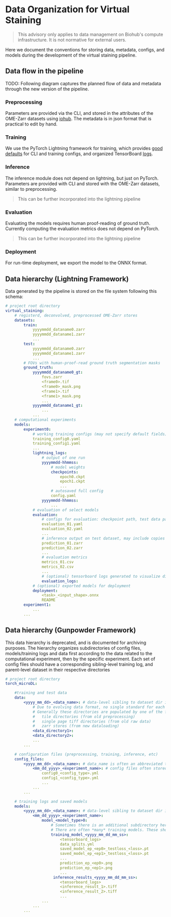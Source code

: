 # Data Organization for Virtual Staining

> This advisory only applies to data management on Biohub's compute infrastructure.
> It is not normative for external users.

Here we document the conventions for storing data, metadata, configs,
and models during the development of the virtual staining pipeline.

## Data flow in the pipeline

TODO: Following diagram captures the planned flow of data and metadata through the new version of the pipeline.

### Preprocessing

Parameters are provided via the CLI, and stored in the attributes of
the OME-Zarr datasets using [iohub](https://github.com/czbiohub/iohub).
The metadata is in json format that is practical to edit by hand.

### Training

We use the PyTorch Lightning framework for training,
which provides [good defaults](https://pytorch-lightning.readthedocs.io/en/1.6.5/common/lightning_cli.html)
for CLI and training configs,
and organized TensorBoard [logs](https://lightning.ai/docs/pytorch/stable/extensions/logging.html).

### Inference

The inference module does not depend on lightning, but just on PyTorch.
Parameters are provided with CLI and stored with the OME-Zarr datasets,
similar to preprocessing.

> This can be further incorporated into the lightning pipeline

### Evaluation

Evaluating the models requires human proof-reading of ground truth.
Currently computing the evaluation metrics does not depend on PyTorch.

> This can be further incorporated into the lightning pipeline

### Deployment

For run-time deployment, we export the model to the ONNX format.

## Data hierarchy (Lightning Framework)

Data generated by the pipeline is stored on the file system following this schema:

```yaml
# project root directory
virtual_staining:
    # registerd, deconvolved, preprocessed OME-Zarr stores
    datasets:
        train:
            yyyymmdd_dataname0.zarr
            yyyymmdd_dataname1.zarr
            ...
        test:
            yyyymmdd_dataname0.zarr
            yyyymmdd_dataname1.zarr
            ...
        # FOVs with human-proof-read ground truth segmentation masks
        ground_truth:
            yyyymmdd_dataname0_gt:
                fovs.zarr
                <frame0>.tif
                <frame0>_mask.png
                <frame1>.tif
                <frame1>_mask.png
                ...
            yyyymmdd_dataname1_gt:
                ...
            ...
    # computational experiments
    models:
        experiment0:
            # working training configs (may not specify default fields)
            training_config0.yaml
            training_config1.yaml
            ...
            lightning_logs:
                # output of one run
                yyyymmdd-hhmmss:
                    # model weights
                    checkpoints:
                        epoch0.ckpt
                        epoch1.ckpt
                        ...
                    # autosaved full config
                    config.yaml
                yyyymmdd-hhmmss:
                    ...
            # evaluation of select models
            evaluation: 
                # configs for evaluation: checkpoint path, test data path, ground turth path, and choice of metrics.
                evaluation_01.yaml
                evaluation_02.yaml
                ...
                # inference output on test dataset, may include copies of input and ground truth to facilitate visualization of model performance. 
                prediction_01.zarr
                prediction_02.zarr
                ...
                # evaluation metrics
                metrics_01.csv
                metrics_02.csv
                ...
                # (optional) tensorboard logs generated to visualize distribution of metrics or specific samples of input, prediction, ground truth.
                evaluation_logs: 
            # (optional) exported models for deployment
            deployment:
                <task>_<input_shape>.onnx
                README
        experiment1:
            ...
        ...
```

## Data hierarchy (Gunpowder Framework) 
This data hierarchy is deprecated, and is documented for archiving purposes.
The hierarchy organizes subdirectories of config files, models/training logs and data first according to the data related to the computational experiment, then by the specific experiment. Each set of config files should have a corresponding sibling-level training log, and parent-level dataset in their respective directories
```yaml
# project root directory 
torch_microDL:

    #training and test data
    data:
        <yyyy_mm_dd>_<data_name>: # data-level sibling to dataset dir in config files
            # Due to evolving data format, no single standard for each dataset's format
            # Generally these directories are populated by one of the following:
            #   tile directories (from old preprocessing)
            #   single page tiff directories (from old raw data)
            #   zarr stores (from new dataloading)
            <data_directory1>:
            <data_directory2>:
            ...
        ...

    # configuration files (preprocessing, training, inference, etc)
    config_files:
        <yyyy_mm_dd>_<data_name>: # data_name is often an abbreviated tag to the microscopy experiment sourcing this data
            <mm_dd_yyyy>_<experiment_name>: # config files often stored under additional subdirectories. No standard format
                config0_<config_type>.yml
                config1_<config_type>.yml
                ...
            ... 
        ... 

    # training logs and saved models
    models:
        <yyyy_mm_dd>_<data_name>: # data-level sibling to dataset dir in config files
            <mm_dd_yyyy>_<experiment_name>:
                model_<model_type>0:
                    # Sometimes there is an additional subdirectory here deliniating different runs.
                    # There are often *many* training models. These should be cleaned or sorted by size.
                    training_model_<yyyy_mm_dd_mm_ss>:
                        <tensorboard_logs>
                        data_splits.yml
                        saved_model_ep_<ep0>_testloss_<loss>.pt
                        saved_model_ep_<ep1>_testloss_<loss>.pt
                        ...
                        prediction_ep_<ep0>.png
                        prediction_ep_<ep1>.png
                        ...
                     inference_results_<yyyy_mm_dd_mm_ss>:
                        <tensorboard_logs>
                        <inference_result_1>.tiff
                        <inference_result_2>.tiff
                        ...
                ...
            ...
        ...
          
```
